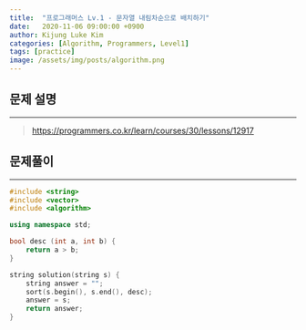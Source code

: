 ```yaml
---
title:  "프로그래머스 Lv.1 - 문자열 내림차순으로 배치하기"
date:   2020-11-06 09:00:00 +0900
author: Kijung Luke Kim
categories: [Algorithm, Programmers, Level1]
tags: [practice]
image: /assets/img/posts/algorithm.png
---
```


## 문제 설명
---

> https://programmers.co.kr/learn/courses/30/lessons/12917

## 문제풀이
---

```cpp
#include <string>
#include <vector>
#include <algorithm>

using namespace std;

bool desc (int a, int b) {
    return a > b;
}

string solution(string s) {
    string answer = "";
    sort(s.begin(), s.end(), desc);
    answer = s;
    return answer;
}
```
